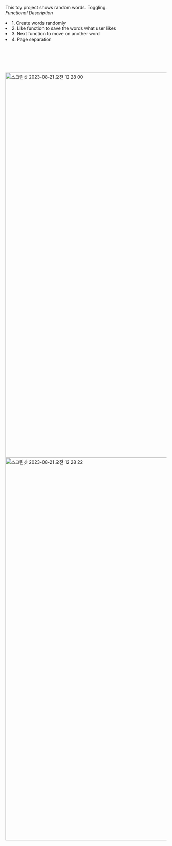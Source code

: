 This toy project shows random words. Toggling.    <br/>
*Functional Description*       
<li>1. Create words randomly</li>
<li>2. Like function to save the words what user likes</li>
<li>3. Next function to move on another word</li>
<li>4. Page separation</li>

<br/><br/><br/><br/>

<img width="1199" alt="스크린샷 2023-08-21 오전 12 28 00" src="https://github.com/youkm1/Flute/assets/77780624/dd2b6c27-468a-4fc7-bbb2-13a86ad2b081">
<img width="1191" alt="스크린샷 2023-08-21 오전 12 28 22" src="https://github.com/youkm1/Flute/assets/77780624/7b5cef2d-b82d-45ce-8470-c65427c2f4c0">

